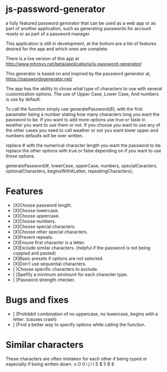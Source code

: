 # js-password-generator
a fully featured password genorator that can be used as a web app or as part of another application, such as generating passwords for account resets or as part of a password manager.

This application is still in development, at the bottom are a list of features desired for the app and which ones are complete.

There is a live version of this app at http://www.mhzsys.net/beta/applications/js-password-generator/

This generator is based on and inspired by the password generator at, 
https://passwordsgenerator.net/

The app has the ability to chose what type of characters to use with several customization options.  The use of Upper Case, Lower Case, And numbers is use by default.

To call the function simply use generatePassword(8); with the first paramater being a number stating how many characters long you want the password to be.  If you want to add more options use true or fasle in weather you want to use them or not.  If you choose you want to use any of the other cases you need to call weather or not you want lower upper and numbers defaults will be over written.

replace # with the numerical character length you want the password to be.
replace the other options with true or false depending on if you want to use those options.

generatePassword(#, lowerCase, upperCase, numbers, specialCaracters, optionalCharacters, beginsWithALetter, repeatingCharacters);

# Features
- [X]Choose password length.
- [X]Choose lowercase.
- [X]Choose uppercase.
- [X]Choose numbers.
- [X]Choose special characters.
- [X]Choose other special characters.
- [X]Prevent repeats.
- [X]Ensure first character is a letter.
- [X]Exclude similar characters. (helpful if the password is not being coppied and pasted)
- [X]Basic presets if options are not selected.
- [X]Don't use sequential characters.
- [ ]Choose specific characters to exclude.
- [ ]Spefify a minimum ammount for each character type.
- [ ]Password strength checker.

# Bugs and fixes
- [ ]Prohibbit combination of no uppercase, no lowercase, begins with a letter. (causes crash)
- [ ]Find a better way to specify options while calling the function.

# Similar characters
These characters are often mistaken for each other if being typed or especially if being written down.
o O 0 i j l I S $ 5 B 8